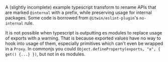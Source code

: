 A (slightly incomplete) example typescript transform to rename APIs that are marked `@internal` with
a prefix, while preserving usage for internal packages.
Some code is borrowed from `@itwin/eslint-plugin`'s `no-internal` rule.

It is not possible when typescript is outputting es modules to replace usage of exports with a warning.
That is because exported values have no way to hook into usage of them, especially primitives which
can't even be wrapped in a `Proxy`.
In commonjs you could `Object.defineProperty(exports, "a", { get() {...} })`, but not in es modules.
